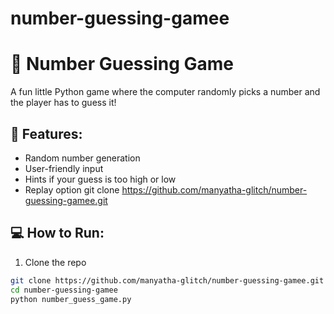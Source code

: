 # number-guessing-gamee
# 🎯 Number Guessing Game

A fun little Python game where the computer randomly picks a number and the player has to guess it!

## 🚀 Features:
- Random number generation
- User-friendly input
- Hints if your guess is too high or low
- Replay option
git clone https://github.com/manyatha-glitch/number-guessing-gamee.git
## 💻 How to Run:
1. Clone the repo  
```bash
git clone https://github.com/manyatha-glitch/number-guessing-gamee.git
cd number-guessing-gamee
python number_guess_game.py
